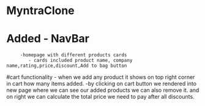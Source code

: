 # MyntraClone
# Added - NavBar
         -homepage with different products cards
            - cards included product name, company name,rating,price,discount,Add to bag button
            
#cart functionality - when we add any product it shows on top right corner in cart how many items added.
                    -by clicking on cart button we rendered into new page where we can see our added products we can also remove it. and on right we can calculate the total price we need to pay after all discounts.
